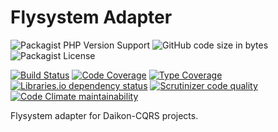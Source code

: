 # Flysystem Adapter

![Packagist PHP Version Support](https://img.shields.io/packagist/php-v/daikon/flysystem-adapter)
![GitHub code size in bytes](https://img.shields.io/github/languages/code-size/daikon-cqrs/flysystem-adapter)
![Packagist License](https://img.shields.io/packagist/l/daikon/flysystem-adapter)

[![Build Status](https://travis-ci.com/daikon-cqrs/flysystem-adapter.svg?branch=master)](https://travis-ci.com/daikon-cqrs/flysystem-adapter)
[![Code Coverage](https://img.shields.io/codecov/c/github/daikon-cqrs/flysystem-adapter)](https://codecov.io/gh/daikon-cqrs/flysystem-adapter)
[![Type Coverage](https://shepherd.dev/github/daikon-cqrs/flysystem-adapter/coverage.svg)](https://shepherd.dev/github/daikon-cqrs/flysystem-adapter)
[![Libraries.io dependency status](https://img.shields.io/librariesio/github/daikon-cqrs/flysystem-adapter)](https://libraries.io/github/daikon-cqrs/flysystem-adapter)
[![Scrutinizer code quality](https://img.shields.io/scrutinizer/quality/g/daikon-cqrs/flysystem-adapter/master)](https://scrutinizer-ci.com/g/daikon-cqrs/flysystem-adapter/?branch=master)
[![Code Climate maintainability](https://img.shields.io/codeclimate/maintainability/daikon-cqrs/flysystem-adapter)](https://codeclimate.com/github/daikon-cqrs/flysystem-adapter/maintainability)

Flysystem adapter for Daikon-CQRS projects.
